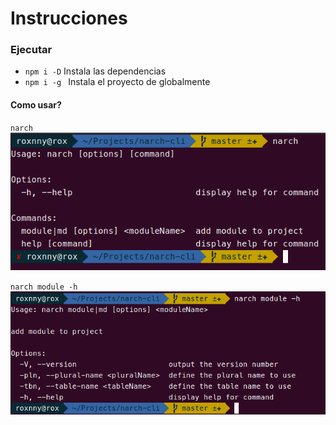 # Instrucciones 

### Ejecutar

 - `npm i -D` Instala las dependencias
 - `npm i -g ` Instala el proyecto de globalmente

#### Como usar? 

`narch` ![img.png](img.png)

`narch module -h` ![img_1.png](img_1.png)